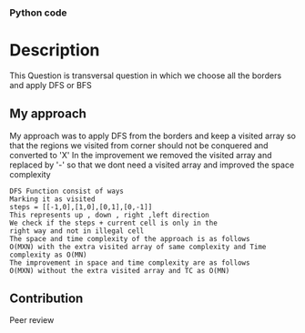 ### Python code
# Description

This Question is transversal question in which we choose all the borders and apply DFS or BFS

## My approach

My approach was to apply DFS from the borders and keep a visited array so that the regions we visited from corner should not be conquered and converted to 'X'
In the improvement we removed the visited array and replaced by '-' so that we dont need a visited array and improved the space complexity

```
DFS Function consist of ways 
Marking it as visited
steps = [[-1,0],[1,0],[0,1],[0,-1]]
This represents up , down , right ,left direction 
We check if the steps + current cell is only in the 
right way and not in illegal cell
The space and time complexity of the approach is as follows
O(MXN) with the extra visited array of same complexity and Time complexity as O(MN)
The improvement in space and time complexity are as follows
O(MXN) without the extra visited array and TC as O(MN)
```


## Contribution
Peer review


